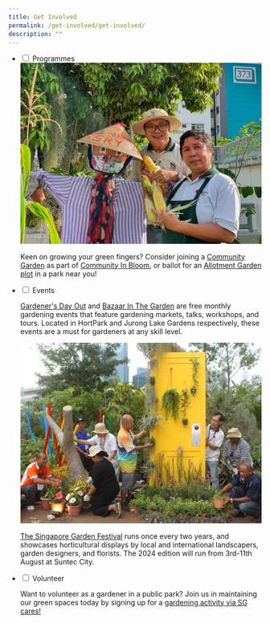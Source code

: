```yaml
---
title: Get Involved
permalink: /get-involved/get-involved/
description: ""
---
```

<ul class="jekyllcodex_accordion">
	<li><input type="checkbox" id="accordion1">
		<label for="accordion1">Programmes</label><div>
		<img title="A Community Gardener and an NParks Staff at a rooftop Community Garden in Jurong. Photo by Jacqueline Chua." src="/images/Gardeners/Jurong%20Central%20Zone%20D%20Skygarden_20220125%20(72).jpg">
		<p>Keen on growing your green fingers? Consider joining a <a href="/get-involved/community-gardens/">Community Garden</a> as part of <a href="/get-involved/communityinbloom/">Community In Bloom</a>, or ballot for an <a href="/get-involved/allotment-gardens/">Allotment Garden plot</a> in a park near you!
		</p>
	</div></li>
	<li><input type="checkbox" id="accordion2">
		<label for="accordion2">Events</label><div>
		<p><a href="https://www.nparks.gov.sg/gdo">Gardener's Day Out</a> and <a href="https://www.nparks.gov.sg/juronglakegardens/whats-happening/bazaar-in-the-garden">Bazaar In The Garden</a> are free monthly gardening events that feature gardening markets, talks, workshops, and tours. Located in HortPark and Jurong Lake Gardens respectively, these events are a must for gardeners at any skill level.
		</p>
		<img title="Community Gardeners from the Northwest CDC arranging plants in their show garden at the 2016 edition of the Singapore Garden Festival. Photo by NParks." src="/images/Gardeners/GeneralMaintainence_JacChua%20(11).jpg">
		<p><a href="https://sgf.nparks.gov.sg/">The Singapore Garden Festival</a> runs once every two years, and showcases horticultural displays by local and international landscapers, garden designers, and florists. The 2024 edition will run from 3rd-11th August at Suntec City.</p>
	</div></li>
	<li><input type="checkbox" id="accordion3">
		<label for="accordion3">Volunteer</label><div>
		<p>Want to volunteer as a gardener in a public park? Join us in maintaining our green spaces today by signing up for a <a href="https://www.volunteer.gov.sg/volunteer/agencies/agency_details?code=NParks#tab-mccy">gardening activity via SG cares!</a></p>
	</div></li>
</ul>